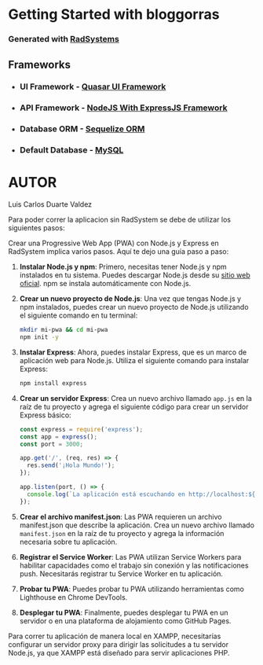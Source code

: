 # Getting Started with bloggorras

### Generated with [RadSystems](https://radsystems.io)

## Frameworks

- ### UI Framework - [Quasar UI Framework](https://quasar.dev)
- ### API Framework - [NodeJS With ExpressJS Framework](https://expressjs.com)
- ### Database ORM - [Sequelize ORM](https://sequelize.org/)
- ### Default Database - [MySQL](https://www.mysql.com/)

# AUTOR

Luis Carlos Duarte Valdez

Para poder correr la aplicacion sin RadSystem se debe de utilizar los siguientes pasos:

Crear una Progressive Web App (PWA) con Node.js y Express en RadSystem implica varios pasos. Aquí te dejo una guía paso a paso:

1. **Instalar Node.js y npm**: Primero, necesitas tener Node.js y npm instalados en tu sistema. Puedes descargar Node.js desde su [sitio web oficial](https://nodejs.org/). npm se instala automáticamente con Node.js.

2. **Crear un nuevo proyecto de Node.js**: Una vez que tengas Node.js y npm instalados, puedes crear un nuevo proyecto de Node.js utilizando el siguiente comando en tu terminal:
    ```bash
    mkdir mi-pwa && cd mi-pwa
    npm init -y
    ```

3. **Instalar Express**: Ahora, puedes instalar Express, que es un marco de aplicación web para Node.js. Utiliza el siguiente comando para instalar Express:
    ```bash
    npm install express
    ```

4. **Crear un servidor Express**: Crea un nuevo archivo llamado `app.js` en la raíz de tu proyecto y agrega el siguiente código para crear un servidor Express básico:
    ```javascript
    const express = require('express');
    const app = express();
    const port = 3000;

    app.get('/', (req, res) => {
      res.send('¡Hola Mundo!');
    });

    app.listen(port, () => {
      console.log(`La aplicación está escuchando en http://localhost:${port}`);
    });
    ```

5. **Crear el archivo manifest.json**: Las PWA requieren un archivo manifest.json que describe la aplicación. Crea un nuevo archivo llamado `manifest.json` en la raíz de tu proyecto y agrega la información necesaria sobre tu aplicación.

6. **Registrar el Service Worker**: Las PWA utilizan Service Workers para habilitar capacidades como el trabajo sin conexión y las notificaciones push. Necesitarás registrar tu Service Worker en tu aplicación.

7. **Probar tu PWA**: Puedes probar tu PWA utilizando herramientas como Lighthouse en Chrome DevTools.

8. **Desplegar tu PWA**: Finalmente, puedes desplegar tu PWA en un servidor o en una plataforma de alojamiento como GitHub Pages.

Para correr tu aplicación de manera local en XAMPP, necesitarías configurar un servidor proxy para dirigir las solicitudes a tu servidor Node.js, ya que XAMPP está diseñado para servir aplicaciones PHP.
